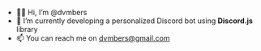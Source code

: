 - 👋🏽 Hi, I’m @dvmbers
- 🌱 I’m currently developing a personalized Discord bot using **Discord.js** library
- 📫 You can reach me on dvmbers@gmail.com

<!---
dvmbers/dvmbers is a ✨ special ✨ repository because its `README.md` (this file) appears on your GitHub profile.
You can click the Preview link to take a look at your changes.
--->
